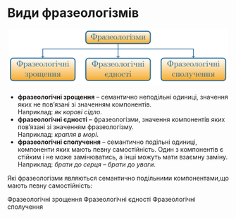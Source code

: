 # Види фразеологізмів

<p align="center"><img width="500" class="image" src="../pics/2/5.png"/></p>

* **фразеологiчнi зрощення** – семантично неподiльнi одиницi, значення яких не пов’язанi зi значенням компонентiв.<br>
Наприклад: <i>як коровi сiдло</i>.
* **фразеологiчнi єдностi** – фразеологiзми, значення компонентiв
яких пов’язанi зi значенням фразеологiзму.<br>
Наприклад: <i>крапля в морi</i>.
* **фразеологiчнi сполучення** – семантично подiльнi одиницi, компоненти яких мають певну самостiйнiсть. Один з компонентiв є
стiйким i не може замiнюватись, а iншi можуть мати взаємну замiну.<br>
Наприклад: <i>брати до серця – брати до уваги</i>.

<quiz correctLabel="correct" incorrectLabel="incorrect" checkLabel="check">
    <question text="">
        <p>Які фразеологізми являються семантично подільними компонентами,що мають певну самостійність:</p>
        <answer>Фразеологічні зрощення</answer>
        <answer>Фразеологічні єдності</answer>
        <answer correct>Фразеологічні сполучення </answer>
    </question>
</quiz>